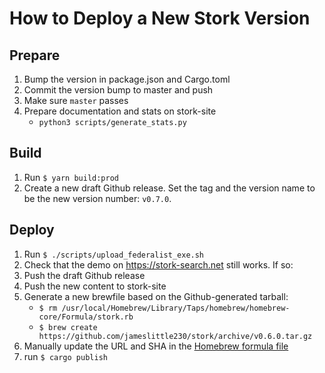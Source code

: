# How to Deploy a New Stork Version

## Prepare
1. Bump the version in package.json and Cargo.toml
1. Commit the version bump to master and push
1. Make sure `master` passes
1. Prepare documentation and stats on stork-site
    * `python3 scripts/generate_stats.py`

## Build
1. Run `$ yarn build:prod`
1. Create a new draft Github release. Set the tag and the version name to be the new version number: `v0.7.0`.

## Deploy
1. Run `$ ./scripts/upload_federalist_exe.sh`
1. Check that the demo on https://stork-search.net still works. If so:
1. Push the draft Github release
1. Push the new content to stork-site
1. Generate a new brewfile based on the Github-generated tarball: 
    * `$ rm /usr/local/Homebrew/Library/Taps/homebrew/homebrew-core/Formula/stork.rb`
    * `$ brew create https://github.com/jameslittle230/stork/archive/v0.6.0.tar.gz`
1. Manually update the URL and SHA in the [Homebrew formula file](https://github.com/jameslittle230/homebrew-stork-tap/blob/master/Formula/stork.rb)
1. run `$ cargo publish`
